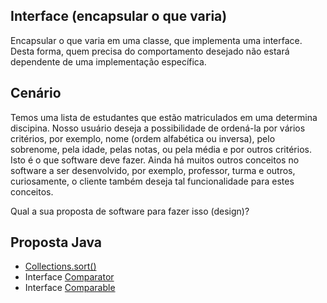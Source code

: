 ## Interface (encapsular o que varia)

Encapsular o que varia em uma classe, que implementa uma interface.
Desta forma, quem precisa do comportamento desejado não estará
dependente de uma implementação específica.

## Cenário

Temos uma lista de estudantes que estão matriculados em uma determina
discipina. Nosso usuário deseja a possibilidade de ordená-la por 
vários critérios, por exemplo, nome (ordem alfabética ou inversa), pelo sobrenome, pela idade, 
pelas notas, ou pela média e por outros critérios. Isto é o que software
deve fazer. Ainda há muitos outros conceitos no software a ser desenvolvido, por 
exemplo, professor, turma e outros, curiosamente, o cliente também deseja tal funcionalidade
para estes conceitos. 

Qual a sua proposta de software para fazer isso (design)?


## Proposta Java

- [Collections.sort()](https://docs.oracle.com/en/java/javase/21/docs/api/java.base/java/util/Collections.html#sort(java.util.List))
- Interface [Comparator](https://docs.oracle.com/en/java/javase/21/docs/api/java.base/java/util/Comparator.html)
- Interface [Comparable](https://docs.oracle.com/en/java/javase/21/docs/api/java.base/java/lang/Comparable.html)

